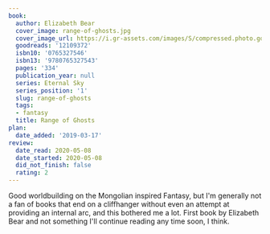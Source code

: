 ```yaml
---
book:
  author: Elizabeth Bear
  cover_image: range-of-ghosts.jpg
  cover_image_url: https://i.gr-assets.com/images/S/compressed.photo.goodreads.com/books/1317794501l/12109372._SX98_.jpg
  goodreads: '12109372'
  isbn10: '0765327546'
  isbn13: '9780765327543'
  pages: '334'
  publication_year: null
  series: Eternal Sky
  series_position: '1'
  slug: range-of-ghosts
  tags:
  - fantasy
  title: Range of Ghosts
plan:
  date_added: '2019-03-17'
review:
  date_read: 2020-05-08
  date_started: 2020-05-08
  did_not_finish: false
  rating: 2
---
```


Good worldbuilding on the Mongolian inspired Fantasy, but I'm generally not a fan of books that end on a cliffhanger without even an attempt at providing an internal arc, and this bothered me a lot. First book by Elizabeth Bear and not something I'll continue reading any time soon, I think.
